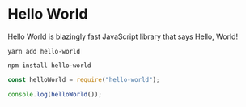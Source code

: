 # Hello World

Hello World is blazingly fast JavaScript library that says Hello, World!

```
yarn add hello-world
```

```
npm install hello-world
```

```javascript
const helloWorld = require("hello-world");

console.log(helloWorld());
```

